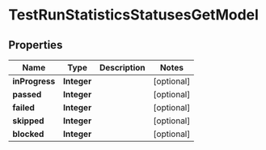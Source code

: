 

# TestRunStatisticsStatusesGetModel


## Properties

| Name | Type | Description | Notes |
|------------ | ------------- | ------------- | -------------|
|**inProgress** | **Integer** |  |  [optional] |
|**passed** | **Integer** |  |  [optional] |
|**failed** | **Integer** |  |  [optional] |
|**skipped** | **Integer** |  |  [optional] |
|**blocked** | **Integer** |  |  [optional] |



